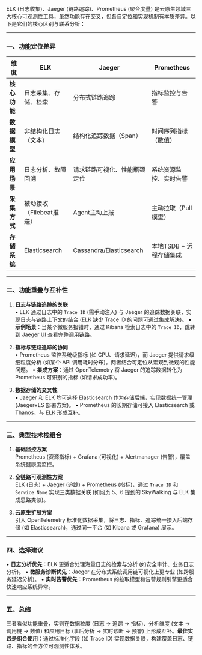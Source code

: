 <!--
 * @Author: shgopher shgopher@gmail.com
 * @Date: 2025-03-30 15:25:55
 * @LastEditors: shgopher shgopher@gmail.com
 * @LastEditTime: 2025-05-18 16:02:16
 * @FilePath: /luban/系统设计基础/分布式/分布式关键技术/云原生可观测系统/README.md
 * @Description: 
 * 
 * Copyright (c) 2025 by shgopher, All Rights Reserved. 
-->
ELK (日志收集)、Jaeger (链路追踪)、Prometheus (聚合度量) 是云原生领域三大核心可观测性工具，虽然功能存在交叉，但各自定位和实现机制有本质差异。以下是它们的核心区别与联系分析：

---

### 一、功能定位差异
| **维度**         | **ELK**                  | **Jaeger**              | **Prometheus**          |
|------------------|--------------------------|-------------------------|-------------------------|
| **核心功能**     | 日志采集、存储、检索     | 分布式链路追踪          | 指标监控与告警          |
| **数据模型**     | 非结构化日志（文本）     | 结构化追踪数据（Span）  | 时间序列指标（数值）    |
| **应用场景**     | 日志分析、故障回溯        | 请求链路可视化、性能瓶颈定位 | 系统资源监控、实时告警  |
| **采集方式**     | 被动接收（Filebeat推送） | Agent主动上报           | 主动拉取（Pull模型）    |
| **存储系统**     | Elasticsearch            | Cassandra/Elasticsearch | 本地TSDB + 远程存储集成 |

---

### 二、功能重叠与互补性
1. **日志与链路追踪的关联**  
   • ELK 通过日志中的 `Trace ID` (需手动注入) 与 Jaeger 的追踪数据关联，实现日志与链路上下文的结合 (ELK 缺少 Trace ID 的问题可通过集成解决)。
   • **示例场景**：当某个微服务报错时，通过 Kibana 检索日志中的 `Trace ID`，跳转到 Jaeger UI 查看完整调用链路。

2. **指标与链路追踪的协同**  
   • Prometheus 监控系统级指标 (如 CPU、请求延迟)，而 Jaeger 提供请求级细粒度分析 (如某个 API 调用耗时分布)。两者结合可定位从宏观到微观的性能问题。
   • **集成方案**：通过 OpenTelemetry 将 Jaeger 的追踪数据转化为 Prometheus 可识别的指标 (如请求成功率)。

3. **数据存储的交叉性**  
   • Jaeger 和 ELK 均可选择 Elasticsearch 作为存储后端，实现数据统一管理 (Jaeger+ES 部署方案)。
   • Prometheus 的长期存储可接入 Elasticsearch 或 Thanos，与 ELK 形成互补。

---

### 三、典型技术栈组合
1. **基础监控方案**  
   Prometheus (资源指标) + Grafana (可视化) + Alertmanager (告警)，覆盖系统健康度监控。

2. **全链路可观测性方案**  
   ELK (日志) + Jaeger (追踪) + Prometheus (指标)，通过 `Trace ID` 和 `Service Name` 实现三类数据关联 (如网页 5、6 提到的 SkyWalking 与 ELK 集成思路类似)。

3. **云原生扩展方案**  
   引入 OpenTelemetry 标准化数据采集，将日志、指标、追踪统一接入后端存储 (如 Elasticsearch)，通过同一平台 (如 Kibana 或 Grafana) 展示。

---

### 四、选择建议
• **日志分析优先**：ELK 更适合处理海量日志的检索与分析 (如安全审计、业务日志分析)。
• **微服务诊断优先**：Jaeger 在分布式系统调用链可视化上更专业 (如跨服务延迟分析)。
• **实时告警优先**：Prometheus 的拉取模型和告警规则引擎更适合快速响应系统异常。

---

### 五、总结
三者看似功能重叠，实则在数据粒度 (日志 → 追踪 → 指标)、分析维度 (文本 → 调用链 → 数值) 和应用目标 (事后分析 → 实时诊断 → 预警) 上形成互补。**最佳实践是组合使用**：通过标准化字段 (如 Trace ID) 实现数据关联，构建覆盖日志、链路、指标的全方位可观测性体系。